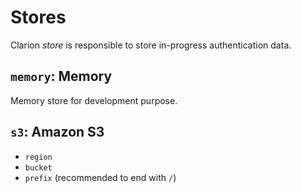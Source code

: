# Stores

Clarion _store_ is responsible to store in-progress authentication data.

## `memory`: Memory

Memory store for development purpose.

## `s3`: Amazon S3

- `region`
- `bucket`
- `prefix` (recommended to end with `/`)
